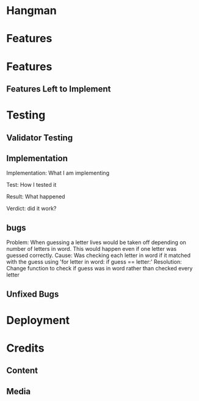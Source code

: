# Hangman

# Features

# Features

## Features Left to Implement

# Testing

## Validator Testing

## Implementation

Implementation: What I am implementing

Test: How I tested it

Result: What happened

Verdict: did it work?

## bugs
Problem: When guessing a letter lives would be taken off depending on number of letters in word. This would happen even if one letter was guessed correctly.
Cause: Was checking each letter in word if it matched with the guess using 'for letter in word: if guess == letter:'
Resolution: Change function to check if guess was in word rather than checked every letter



## Unfixed Bugs

# Deployment

# Credits

## Content

## Media